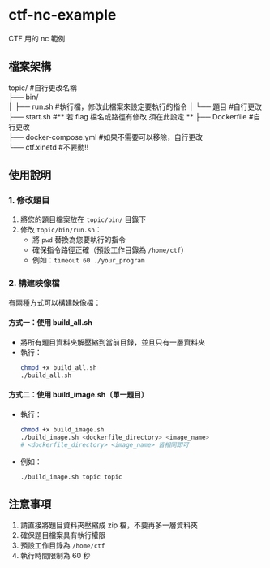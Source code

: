 # ctf-nc-example
CTF 用的 nc 範例  

## 檔案架構
topic/ #自行更改名稱    
├── bin/  
│   ├── run.sh #執行檔，修改此檔案來設定要執行的指令
│   └── 題目 #自行更改  
├── start.sh #** 若 flag 檔名或路徑有修改 須在此設定 **
├── Dockerfile #自行更改  
├── docker-compose.yml #如果不需要可以移除，自行更改  
└── ctf.xinetd #不要動!!  

## 使用說明

### 1. 修改題目
1. 將您的題目檔案放在 `topic/bin/` 目錄下
2. 修改 `topic/bin/run.sh`：
   - 將 `pwd` 替換為您要執行的指令
   - 確保指令路徑正確（預設工作目錄為 `/home/ctf`）
   - 例如：`timeout 60 ./your_program`

### 2. 構建映像檔
有兩種方式可以構建映像檔：

#### 方式一：使用 build_all.sh
- 將所有題目資料夾解壓縮到當前目錄，並且只有一層資料夾 
- 執行：
  ```bash
  chmod +x build_all.sh
  ./build_all.sh
  ```

#### 方式二：使用 build_image.sh（單一題目）
- 執行：
  ```bash
  chmod +x build_image.sh
  ./build_image.sh <dockerfile_directory> <image_name>
  # <dockerfile_directory> <image_name> 皆相同即可 
  ```
- 例如：
  ```bash
  ./build_image.sh topic topic
  ```

 
## 注意事項
1. 請直接將題目資料夾壓縮成 zip 檔，不要再多一層資料夾
2. 確保題目檔案具有執行權限
3. 預設工作目錄為 `/home/ctf`
4. 執行時間限制為 60 秒